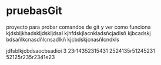 # pruebasGit
proyecto para probar comandos de git y ver como funciona
kjdsbljkhadskljdskljdsal
kjhfdskjlacnkladsñcjadlsñ
kjbcadskj bdsañlkcnasdñlcnsadlkñ
kjcbdskjcnasñlcndkls


jdfsblkjcbdsaocbsadioi
3
23r14352315431
2524135r51245231
52125r235r2341e23
